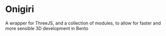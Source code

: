 # Onigiri
A wrapper for ThreeJS, and a collection of modules, to allow for faster and more sensible 3D development in Bento
